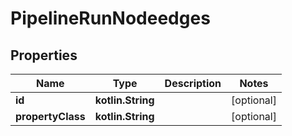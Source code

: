 
# PipelineRunNodeedges

## Properties
| Name | Type | Description | Notes |
| ------------ | ------------- | ------------- | ------------- |
| **id** | **kotlin.String** |  |  [optional] |
| **propertyClass** | **kotlin.String** |  |  [optional] |



